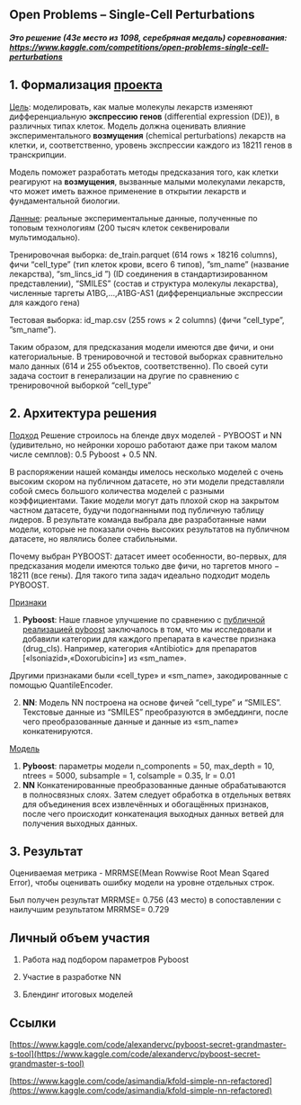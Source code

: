 ## Open Problems – Single-Cell Perturbations
##### Это решение (43е место из 1098, серебряная медаль) соревнования: https://www.kaggle.com/competitions/open-problems-single-cell-perturbations

## 1. Формализация [проекта](https://www.kaggle.com/competitions/open-problems-single-cell-perturbations/overview)
<ins>Цель</ins>: моделировать, как малые молекулы лекарств изменяют дифференциальную **экспрессию генов** (differential expression (DE)), в различных типах клеток. Модель должна оценивать влияние экспериментального **возмущения** (chemical perturbations) лекарств на клетки, и, соответственно, уровень экспрессии каждого из 18211 генов в транскрипции. <br>

Модель поможет разработать методы предсказания того, как клетки реагируют на **возмущения**, вызванные малыми молекулами лекарств, что может иметь важное применение в открытии лекарств и фундаментальной биологии.

[<ins>Данные</ins>](https://www.kaggle.com/competitions/open-problems-single-cell-perturbations/data): реальные экспериментальные данные, полученные по топовым технологиям (200 тысяч клеток секвенировали мультимодально).<br>

Тренировочная выборка: de_train.parquet (614 rows × 18216 columns), фичи “cell_type” (тип клеток крови, всего 6 типов), ”sm_name” (название лекарства), “sm_lincs_id ”) (ID соединения в стандартизированном представлении), “SMILES” (состав и структура молекулы лекарства), численные таргеты A1BG,…,A1BG-AS1 (дифференциальные экспрессии для каждого гена)<br>

Тестовая выборка: id_map.csv (255 rows × 2 columns) (фичи “cell_type”, ”sm_name”).<br>

Таким образом, для предсказания модели имеются две фичи, и они категориальные. В тренировочной и тестовой выборках сравнительно мало данных (614 и 255 объектов, соответственно). По своей сути задача состоит в генерализации на другие по сравнению с тренировочной выборкой “cell_type”

## 2.	Архитектура решения

<ins>Подход</ins>
Решение строилось на бленде двух моделей - PYBOOST и NN (удивительно, но нейронки хорошо работают даже при таком малом числе семплов): 0.5 Pyboost + 0.5 NN.

В распоряжении нашей команды имелось несколько моделей с очень высоким скором на публичном датасете, но эти модели представляли собой смесь большого количества моделей с разными коэффициентами. Такие модели могут дать плохой скор на закрытом частном датасете, будучи подогнанными под публичную таблицу лидеров. В результате команда выбрала две разработанные нами модели, которые не показали очень высоких результатов на публичном датасете, но являлись более стабильными. 

Почему выбран PYBOOST: датасет имеет особенности, во-первых, для предсказания модели имеются только две фичи, но таргетов много − 18211 (все гены). Для такого типа задач идеально подходит модель PYBOOST.

<ins>Признаки</ins>

1) **Pyboost**: Наше главное улучшение по сравнению с [публичной реализацией pyboost](https://www.kaggle.com/code/alexandervc/pyboost-s+ecret-grandmaster-s-tool) заключалось в том, что мы исследовали и добавили категории для каждого препарата в качестве признака (drug_cls). Например, категория «Antibiotic» для препаратов [«Isoniazid»,«Doxorubicin»] из «sm_name».

Другими признаками были «cell_type» и «sm_name», закодированные с помощью QuantileEncoder.

2) **NN**: Модель NN построена на основе фичей “cell_type” и “SMILES”. Текстовые данные из “SMILES” преобразуются в эмбеддинги, после чего преобразованные данные и данные из «sm_name» конкатенируются.

<ins>Модель</ins>

1) **Pyboost**: параметры модели n_components = 50, max_depth = 10, ntrees = 5000, 
subsample = 1, colsample = 0.35, lr = 0.01
2) **NN** Конкатенированные преобразованные данные обрабатываются в полносвязных слоях. Затем следует обработка в отдельных ветвях для объединения всех извлечённых и обогащённых признаков, после чего происходит конкатенация выходных данных ветвей для получения выходных данных.

## 3.	Результат

Оцениваемая метрика - MRRMSE(Mean Rowwise Root Mean Sqared Error), чтобы оценивать ошибку модели на уровне отдельных строк.

Был получен результат MRRMSE= 0.756 (43 место) в сопоставлении с наилучшим результатом MRRMSE= 0.729 

## Личный объем участия

1.	Работа над подбором параметров Pyboost
   
3.	Участие в разработке NN
   
5.	Блендинг итоговых моделей

## Ссылки
[https://www.kaggle.com/code/alexandervc/pyboost-secret-grandmaster-s-tool](https://www.kaggle.com/code/alexandervc/pyboost-secret-grandmaster-s-tool)

[https://www.kaggle.com/code/asimandia/kfold-simple-nn-refactored](https://www.kaggle.com/code/asimandia/kfold-simple-nn-refactored)
